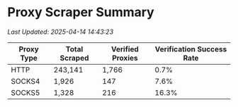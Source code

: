 # Proxy Scraper Summary

_Last Updated: 2025-04-14 14:43:23_

| Proxy Type | Total Scraped | Verified Proxies | Verification Success Rate |
|------------|--------------|------------------|--------------------------|
| HTTP | 243,141 | 1,766 | 0.7% |
| SOCKS4 | 1,926 | 147 | 7.6% |
| SOCKS5 | 1,328 | 216 | 16.3% |
